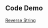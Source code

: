 ## Code Demo
<a href="https://need4swede.github.io/Codewars-JavaScript/reverse-string/index.html">Reverse String</a>
